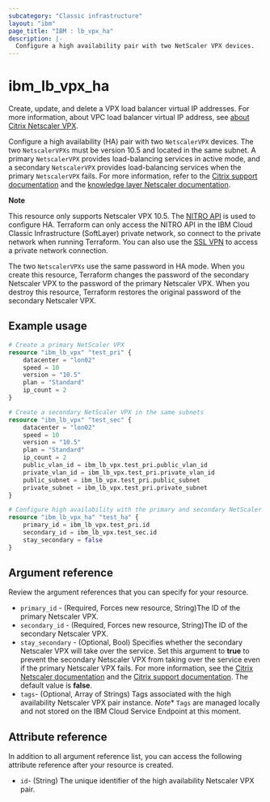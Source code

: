 ```yaml
---
subcategory: "Classic infrastructure"
layout: "ibm"
page_title: "IBM : lb_vpx_ha"
description: |-
  Configure a high availability pair with two NetScaler VPX devices.
---
```


# ibm_lb_vpx_ha
Create, update, and delete a VPX load balancer virtual IP addresses. For more information, about VPC load balancer virtual IP address, see [about Citrix Netscaler VPX](https://cloud.ibm.com/docs/citrix-netscaler-vpx?topic=citrix-netscaler-vpx-about-citrix-netscaler-vpx).

Configure a high availability (HA) pair with two `NetscalerVPX` devices. The two `NetscalerVPXs` must be version 10.5 and located in the same subnet. A primary `NetscalerVPX` provides load-balancing services in active mode, and a secondary `NetscalerVPX` provides load-balancing services when the primary `NetscalerVPX` fails. For more information, refer to the  [Citrix support documentation](https://support.citrix.com/article/CTX116748) and the [knowledge layer Netscaler documentation](https://cloud.ibm.com/docs/citrix-netscaler-vpx?topic=citrix-netscaler-vpx-setting-up-citrix-netscaler-vpx-for-high-availability-ha-).

**Note** 

This resource only supports Netscaler VPX 10.5. The [NITRO API](https://docs.citrix.com/en-us/netscaler/11/nitro-api.html) is used to configure HA.  Terraform can only access the NITRO API in the IBM Cloud Classic Infrastructure (SoftLayer) private network, so connect to the private network when running  Terraform. You can also use the [SSL VPN](https://www.ibm.com/cloud/vpn-access) to access a private network connection.

The two `NetscalerVPXs` use the same password in HA mode. When you create this resource, Terraform changes the password of the secondary Netscaler VPX to the password of the primary Netscaler VPX. When you destroy this resource, Terraform restores the original password of the secondary Netscaler VPX.

## Example usage

```terraform
# Create a primary NetScaler VPX
resource "ibm_lb_vpx" "test_pri" {
    datacenter = "lon02"
    speed = 10
    version = "10.5"
    plan = "Standard"
    ip_count = 2
}

# Create a secondary NetScaler VPX in the same subnets
resource "ibm_lb_vpx" "test_sec" {
    datacenter = "lon02"
    speed = 10
    version = "10.5"
    plan = "Standard"
    ip_count = 2
    public_vlan_id = ibm_lb_vpx.test_pri.public_vlan_id
    private_vlan_id = ibm_lb_vpx.test_pri.private_vlan_id
    public_subnet = ibm_lb_vpx.test_pri.public_subnet
    private_subnet = ibm_lb_vpx.test_pri.private_subnet
}

# Configure high availability with the primary and secondary NetScaler VPXs
resource "ibm_lb_vpx_ha" "test_ha" {
    primary_id = ibm_lb_vpx.test_pri.id
    secondary_id = ibm_lb_vpx.test_sec.id
    stay_secondary = false
}
```

## Argument reference 
Review the argument references that you can specify for your resource. 

- `primary_id` - (Required, Forces new resource, String)The ID of the primary Netscaler VPX.
- `secondary_id` - (Required, Forces new resource, String)The ID of the secondary Netscaler VPX.
- `stay_secondary` - (Optional, Bool) Specifies whether the secondary Netscaler VPX will  take over the service. Set this argument to **true** to prevent the secondary Netscaler VPX from taking over the service even if the primary Netscaler VPX fails. For more information, see the [Citrix Netscaler documentation](https://docs.citrix.com/en-us/netscaler/10-5/ns-system-wrapper-10-con/ns-nw-ha-intro-wrppr-con/ns-nw-ha-frcng-scndry-nd-sty-scndry-tsk.html) and the [Citrix support documentation](https://support.citrix.com/article/CTX116748). The default value is **false**.
- `tags`- (Optional, Array of Strings) Tags associated with the high availability Netscaler VPX pair instance.  *Note** `Tags` are managed locally and not stored on the IBM Cloud Service Endpoint at this moment.


## Attribute reference
In addition to all argument reference list, you can access the following attribute reference after your resource is created.

- `id`- (String) The unique identifier of the high availability Netscaler VPX pair.

